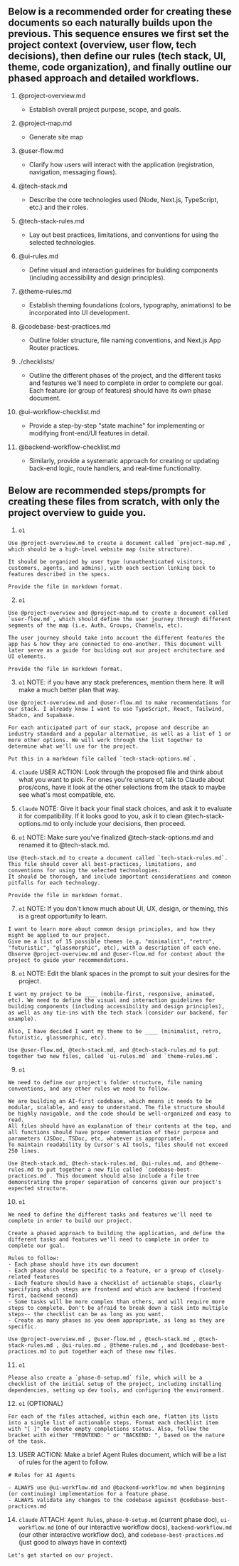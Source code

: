 ## Below is a recommended order for creating these documents so each naturally builds upon the previous. This sequence ensures we first set the project context (overview, user flow, tech decisions), then define our rules (tech stack, UI, theme, code organization), and finally outline our phased approach and detailed workflows.

1. @project-overview.md
   - Establish overall project purpose, scope, and goals.

2. @project-map.md
   - Generate site map 

3. @user-flow.md
   - Clarify how users will interact with the application (registration, navigation, messaging flows).

4. @tech-stack.md
   - Describe the core technologies used (Node, Next.js, TypeScript, etc.) and their roles.

5. @tech-stack-rules.md
   - Lay out best practices, limitations, and conventions for using the selected technologies.

6. @ui-rules.md
   - Define visual and interaction guidelines for building components (including accessibility and design principles).

7. @theme-rules.md
   - Establish theming foundations (colors, typography, animations) to be incorporated into UI development.

8. @codebase-best-practices.md  
   - Outline folder structure, file naming conventions, and Next.js App Router practices.

9. ./checklists/
   - Outline the different phases of the project, and the different tasks and features we'll need to complete in order to complete our goal. Each feature (or group of features) should have its own phase document.

10. @ui-workflow-checklist.md  
    - Provide a step-by-step "state machine" for implementing or modifying front-end/UI features in detail.

11. @backend-workflow-checklist.md  
    - Similarly, provide a systematic approach for creating or updating back-end logic, route handlers, and real-time functionality.


## Below are recommended steps/prompts for creating these files from scratch, with only the project overview to guide you.

1. `o1`
```
Use @project-overview.md to create a document called `project-map.md`, which should be a high-level website map (site structure).

It should be organized by user type (unauthenticated visitors, customers, agents, and admins), with each section linking back to features described in the specs.

Provide the file in markdown format.
```

2. `o1`
```
Use @project-overview and @project-map.md to create a document called `user-flow.md`, which should define the user journey through different segments of the map (i.e. Auth, Groups, Channels, etc). 

The user journey should take into account the different features the app has & how they are connected to one-another. This document will later serve as a guide for building out our project architecture and UI elements.

Provide the file in markdown format.
```


3. `o1` NOTE: if you have any stack preferences, mention them here. It will make a much better plan that way.
```
Use @project-overview.md and @user-flow.md to make recommendations for our stack. I already know I want to use TypeScript, React, Tailwind, Shadcn, and Supabase.

For each anticipated part of our stack, propose and describe an industry standard and a popular alternative, as well as a list of 1 or more other options. We will work through the list together to determine what we'll use for the project.

Put this in a markdown file called `tech-stack-options.md`.
```


4. `claude` USER ACTION: Look through the proposed file and think about what you want to pick. For ones you're unsure of, talk to Claude about pros/cons, have it look at the other selections from the stack to maybe see what's most compatible, etc.


5. `claude` NOTE: Give it back your final stack choices, and ask it to evaluate it for compatibility. If it looks good to you, ask it to clean @tech-stack-options.md to only include your decisions, then proceed.


6. `o1` NOTE: Make sure you've finalized @tech-stack-options.md and renamed it to @tech-stack.md.
```
Use @tech-stack.md to create a document called `tech-stack-rules.md`.
This file should cover all best-practices, limitations, and conventions for using the selected technologies.
It should be thorough, and include important considerations and common pitfalls for each technology.

Provide the file in markdown format.
```


7. `o1` NOTE: If you don't know much about UI, UX, design, or theming, this is a great opportunity to learn.
```
I want to learn more about common design principles, and how they might be applied to our project.
Give me a list of 15 possible themes (e.g. "minimalist", "retro", "futuristic", "glassmorphic", etc), with a description of each one.
Observe @project-overview.md and @user-flow.md for context about the project to guide your recommendations.
```


8. `o1` NOTE: Edit the blank spaces in the prompt to suit your desires for the project.
```
I want my project to be ____ (mobile-first, responsive, animated, etc). We need to define the visual and interaction guidelines for building components (including accessibility and design principles), as well as any tie-ins with the tech stack (consider our backend, for example).

Also, I have decided I want my theme to be ____ (minimalist, retro, futuristic, glassmorphic, etc).

Use @user-flow.md, @tech-stack.md, and @tech-stack-rules.md to put together two new files, called `ui-rules.md` and `theme-rules.md`.
```


9. `o1`
```
We need to define our project's folder structure, file naming conventions, and any other rules we need to follow.

We are building an AI-first codebase, which means it needs to be modular, scalable, and easy to understand. The file structure should be highly navigable, and the code should be well-organized and easy to read.
All files should have an explanation of their contents at the top, and all functions should have proper commentation of their purpose and parameters (JSDoc, TSDoc, etc, whatever is appropriate).
To maintain readability by Cursor's AI tools, files should not exceed 250 lines.

Use @tech-stack.md, @tech-stack-rules.md, @ui-rules.md, and @theme-rules.md to put together a new file called `codebase-best-practices.md`. This document should also include a file tree demonstrating the proper separation of concerns given our project's expected structure.
```


10. `o1`
```
We need to define the different tasks and features we'll need to complete in order to build our project.

Create a phased approach to building the application, and define the different tasks and features we'll need to complete in order to complete our goal.

Rules to follow:
- Each phase should have its own document
- Each phase should be specific to a feature, or a group of closely-related features
- Each feature should have a checklist of actionable steps, clearly specifying which steps are frontend and which are backend (frontend first, backend second)
- Some tasks will be more complex than others, and will require more steps to complete. Don't be afraid to break down a task into multiple steps-- the checklist can be as long as you want.
- Create as many phases as you deem appropriate, as long as they are specific.

Use @project-overview.md , @user-flow.md , @tech-stack.md , @tech-stack-rules.md , @ui-rules.md , @theme-rules.md , and @codebase-best-practices.md to put together each of these new files.
```


11. `o1`
```
Please also create a `phase-0-setup.md` file, which will be a checklist of the initial setup of the project, including installing dependencies, setting up dev tools, and configuring the environment.
```


12. `o1` (OPTIONAL)
```
For each of the files attached, within each one, flatten its lists into a single list of actionable steps. Format each checklist item with "[ ]" to denote empty completions status. Also, follow the bracket with either "FRONTEND: " or "BACKEND: ", based on the nature of the task.
```


13. USER ACTION: Make a brief Agent Rules document, which will be a list of rules for the agent to follow.
```
# Rules for AI Agents

- ALWAYS use @ui-workflow.md and @backend-workflow.md when beginning (or continuing) implementation for a feature phase.
- ALWAYS validate any changes to the codebase against @codebase-best-practices.md
```


14. `claude` ATTACH: `Agent Rules`, `phase-0-setup.md` (current phase doc), `ui-workflow.md` (one of our interactive workflow docs), `backend-workflow.md` (our other interactive workflow doc), and `codebase-best-practices.md` (just good to always have in context)
```
Let's get started on our project.
```
